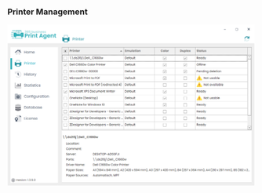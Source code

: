 ### Printer Management

![Printer Management](/assets/images/365-business-print-agent/config/Printer_en.PNG)  